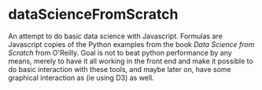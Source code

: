 # dataScienceFromScratch
An attempt to do basic data science with Javascript. Formulas are Javascript copies of the Python examples from the book *Data Science from Scratch* from O'Reilly.
Goal is not to beat python performance by any means, merely to have it all working in the front end and make it possible to do basic interaction with these tools, and maybe later on, have some graphical interaction as (ie using D3) as well.

